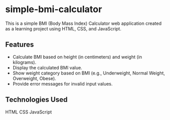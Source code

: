 # simple-bmi-calculator

This is a simple BMI (Body Mass Index) Calculator web application created as a learning project using HTML, CSS, and JavaScript.

## Features

- Calculate BMI based on height (in centimeters) and weight (in kilograms).
- Display the calculated BMI value.
- Show weight category based on BMI (e.g., Underweight, Normal Weight, Overweight, Obese).
- Provide error messages for invalid input values.

## Technologies Used
HTML
CSS
JavaScript
